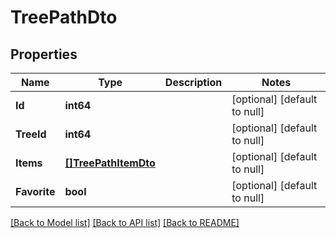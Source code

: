 # TreePathDto

## Properties
Name | Type | Description | Notes
------------ | ------------- | ------------- | -------------
**Id** | **int64** |  | [optional] [default to null]
**TreeId** | **int64** |  | [optional] [default to null]
**Items** | [**[]TreePathItemDto**](TreePathItemDto.md) |  | [optional] [default to null]
**Favorite** | **bool** |  | [optional] [default to null]

[[Back to Model list]](../README.md#documentation-for-models) [[Back to API list]](../README.md#documentation-for-api-endpoints) [[Back to README]](../README.md)


